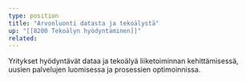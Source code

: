 ```yaml
---
type: position
title: "Arvonluonti datasta ja tekoälystä"
up: "[[8200 Tekoälyn hyödyntäminen]]"
related:
---
```


Yritykset hyödyntävät dataa ja tekoälyä liiketoiminnan kehittämisessä, uusien palvelujen luomisessa ja prosessien optimoinnissa.